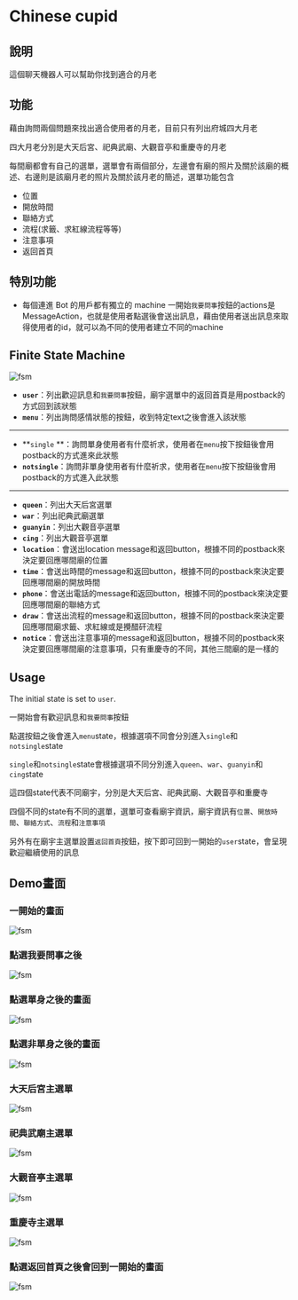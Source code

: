 # Chinese cupid
## 說明
這個聊天機器人可以幫助你找到適合的月老

## 功能
藉由詢問兩個問題來找出適合使用者的月老，目前只有列出府城四大月老

四大月老分別是大天后宮、祀典武廟、大觀音亭和重慶寺的月老

每間廟都會有自己的選單，選單會有兩個部分，左邊會有廟的照片及關於該廟的概述、右邊則是該廟月老的照片及關於該月老的簡述，選單功能包含
* 位置
* 開放時間
* 聯絡方式
* 流程(求籤、求紅線流程等等)
* 注意事項
* 返回首頁

## 特別功能
* 每個連進 Bot 的用戶都有獨立的 machine
一開始`我要問事`按鈕的actions是MessageAction，也就是使用者點選後會送出訊息，藉由使用者送出訊息來取得使用者的id，就可以為不同的使用者建立不同的machine
## Finite State Machine
![fsm](./fsm.png)
* **`user`**：列出歡迎訊息和`我要問事`按鈕，廟宇選單中的返回首頁是用postback的方式回到該狀態
* **`menu`**：列出詢問感情狀態的按鈕，收到特定text之後會進入該狀態
***
* **`single` **：詢問單身使用者有什麼祈求，使用者在`menu`按下按鈕後會用postback的方式進來此狀態
* **`notsingle`**：詢問非單身使用者有什麼祈求，使用者在`menu`按下按鈕後會用postback的方式進入此狀態
***
* **`queen`**：列出大天后宮選單
* **`war`**：列出祀典武廟選單
* **`guanyin`**：列出大觀音亭選單
* **`cing`**：列出大觀音亭選單
* **`location`**：會送出location message和返回button，根據不同的postback來決定要回應哪間廟的位置
* **`time`**：會送出時間的message和返回button，根據不同的postback來決定要回應哪間廟的開放時間
* **`phone`**：會送出電話的message和返回button，根據不同的postback來決定要回應哪間廟的聯絡方式
* **`draw`**：會送出流程的message和返回button，根據不同的postback來決定要回應哪間廟求籤、求紅線或是攪醋矸流程
* **`notice`**：會送出注意事項的message和返回button，根據不同的postback來決定要回應哪間廟的注意事項，只有重慶寺的不同，其他三間廟的是一樣的
## Usage
The initial state is set to `user`.

一開始會有歡迎訊息和`我要問事`按鈕

點選按鈕之後會進入`menu`state，根據選項不同會分別進入`single`和`notsingle`state

`single`和`notsingle`state會根據選項不同分別進入`queen`、`war`、`guanyin`和`cing`state

這四個state代表不同廟宇，分別是大天后宮、祀典武廟、大觀音亭和重慶寺

四個不同的state有不同的選單，選單可查看廟宇資訊，廟宇資訊有`位置`、`開放時間`、`聯絡方式`、`流程`和`注意事項`

另外有在廟宇主選單設置`返回首頁`按鈕，按下即可回到一開始的`user`state，會呈現歡迎繼續使用的訊息

## Demo畫面
### **一開始的畫面**
![fsm](./img/start.png)
### **點選我要問事之後**
![fsm](./img/menu.png)
### **點選單身之後的畫面**
![fsm](./img/single.png)
### **點選非單身之後的畫面**
![fsm](./img/notsingle.png)
### **大天后宮主選單**
![fsm](./img/temple.png)
### **祀典武廟主選單**
![fsm](./img/war.png)
### **大觀音亭主選單**
![fsm](./img/guanyin.png)
### **重慶寺主選單**
![fsm](./img/cing.png)
### **點選返回首頁之後會回到一開始的畫面**
![fsm](./img/continue.png)
